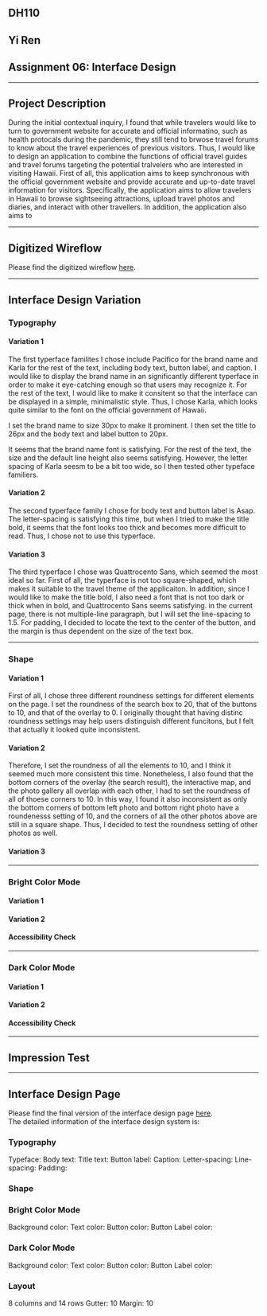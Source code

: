 ## DH110 
## Yi Ren
## Assignment 06: Interface Design 
---
## Project Description 
During the initial contextual inquiry, I found that while travelers would like to turn to government website for accurate and official informatino, such as health protocals during the pandemic, they still tend to brwose travel forums to know about the travel experiences of previous visitors. Thus, I would like to design an application to combine the functions of official travel guides and travel forums targeting the potential tralvelers who are interested in visiting Hawaii. First of all, this application aims to keep synchronous with the official government website and provide accurate and up-to-date travel information for visitors. Specifically, the application aims to allow travelers in Hawaii to browse sightseeing attractions, upload travel photos and diaries, and interact with other travellers. In addition, the application also aims to 

---
## Digitized Wireflow 
Please find the digitized wireflow [here](https://www.figma.com/file/Zd7uHoFcbqqITYlIWeqtld/DH110-Assignment06). 

---
## Interface Design Variation 
### Typography 
#### Variation 1 
The first typerface familites I chose include Pacifico for the brand name and Karla for the rest of the text, including body text, button label, and caption. I would like to display the brand name in an significantly different typerface in order to make it eye-catching enough so that users may recognize it. For the rest of the text, I would like to make it consitent so that the interface can be displayed in a simple, minimalistic style. Thus, I chose Karla, which looks quite similar to the font on the official government of Hawaii. 

I set the brand name to size 30px to make it prominent. I then set the title to 26px and the body text and label button to 20px. 



It seems that the brand name font is satisfying. For the rest of the text, the size and the default line height also seems satisfying. However, the letter spacing of Karla seesm to be a bit too wide, so I then tested other typeface familiers.

#### Variation 2
The second typerface family I chose for body text and button label is Asap. The letter-spacing is satisfying this time, but when I tried to make the title bold, it seems that the font looks too thick and becomes more difficult to read. Thus, I chose not to use this typerface. 


#### Variation 3
The third typerface I chose was Quattrocento Sans, which seemed the most ideal so far. First of all, the typerface is not too square-shaped, which makes it suitable to the travel theme of the applicaiton. In addition, since I would like to make the title bold, I also need a font that is not too dark or thick when in bold, and Quattrocento Sans seems satisfying.  in the current page, there is not multiple-line paragraph, but I will set the line-spacing to 1.5. For padding, I decided to locate the text to the center of the button, and the margin is thus dependent on the size of the text box. 


---
### Shape 
#### Variation 1 
First of all, I chose three different roundness settings for different elements on the page. I set the roundness of the search box to 20, that of the buttons to 10, and that of the overlay to 0. I originally thought that having distinc roundness settings may help users distinguish different funcitons, but I felt that actually it looked quite inconsistent. 



#### Variation 2
Therefore, I set the roundness of all the elements to 10, and I think it seemed much more consistent this time. Nonetheless, I also found that the bottom corners of the overlay (the search result), the interactive map, and the photo gallery all overlap with each other, I had to set the roundness of all of thoese corners to 10. In this way, I found it also inconsistent as only the bottom corners of bottom left photo and bottom right photo have a roundenesss setting of 10, and the corners of all the other photos above are still in a square shape. Thus, I decided to test the roundness setting of other photos as well. 



#### Variation 3



---
### Bright Color Mode
#### Variation 1 
#### Variation 2
#### Accessibility Check 

---
### Dark Color Mode
#### Variation 1 
#### Variation 2
#### Accessibility Check 
---
## Impression Test 


---
## Interface Design Page 
Please find the final version of the interface design page [here](https://www.figma.com/file/eiAJlyZpljX0ExSSnHuCWu/DH110-Assignment06?node-id=2%3A5).  
The detailed information of the interface design system is:
### Typography 
Typeface: 
Body text: 
Title text: 
Button label: 
Caption: 
Letter-spacing: 
Line-spacing: 
Padding: 

### Shape 

### Bright Color Mode 
Background color: 
Text color: 
Button color: 
Button Label color: 

### Dark Color Mode 
Background color: 
Text color: 
Button color: 
Button Label color: 

### Layout 
8 columns and 14 rows 
Gutter: 10 
Margin: 10 


